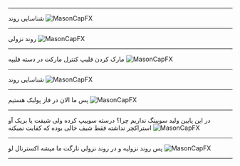 ___
شناسایی روند
![MasonCapFX](https://www.tradingview.com/x/DJgCjGVL/ "MasonCapFX")
___
روند نزولی
![MasonCapFX](https://www.tradingview.com/x/MCF3HHar/ "MasonCapFX")
___
مارک کردن فلیپ
کنترل مارکت در دسته فلیپه
![MasonCapFX](https://www.tradingview.com/x/7s5XIfZ5/ "MasonCapFX")
___
شناسایی روند
![MasonCapFX](https://www.tradingview.com/x/mOiD6Zr3/ "MasonCapFX")
___
پس ما الان در فاز پولبک هستیم
![MasonCapFX](https://www.tradingview.com/x/esfrsN7e/ "MasonCapFX")
___
در این پایین
ولید سویینگ نداریم
چرا؟
درسته سوییپ کرده ولی شیفت یا بریک آو استراکچر نداشته
فقط شیف خالی بوده که کفایت نمیکنه
![MasonCapFX](https://www.tradingview.com/x/IWG0pNp8/ "MasonCapFX")
___
پس روند نزولیه و در روند نزولی تارگت ما میشه اکسترنال لو
![MasonCapFX](https://www.tradingview.com/x/Y7dJaMko/ "MasonCapFX")
___
